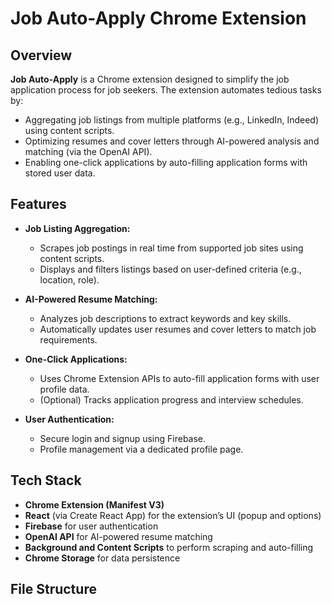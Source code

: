 # Job Auto-Apply Chrome Extension

## Overview

**Job Auto-Apply** is a Chrome extension designed to simplify the job application process for job seekers. The extension automates tedious tasks by:

- Aggregating job listings from multiple platforms (e.g., LinkedIn, Indeed) using content scripts.
- Optimizing resumes and cover letters through AI-powered analysis and matching (via the OpenAI API).
- Enabling one-click applications by auto-filling application forms with stored user data.

## Features

- **Job Listing Aggregation:**  
  - Scrapes job postings in real time from supported job sites using content scripts.
  - Displays and filters listings based on user-defined criteria (e.g., location, role).

- **AI-Powered Resume Matching:**  
  - Analyzes job descriptions to extract keywords and key skills.
  - Automatically updates user resumes and cover letters to match job requirements.

- **One-Click Applications:**  
  - Uses Chrome Extension APIs to auto-fill application forms with user profile data.
  - (Optional) Tracks application progress and interview schedules.

- **User Authentication:**  
  - Secure login and signup using Firebase.
  - Profile management via a dedicated profile page.

## Tech Stack

- **Chrome Extension (Manifest V3)**
- **React** (via Create React App) for the extension’s UI (popup and options)
- **Firebase** for user authentication
- **OpenAI API** for AI-powered resume matching
- **Background and Content Scripts** to perform scraping and auto-filling
- **Chrome Storage** for data persistence

## File Structure

